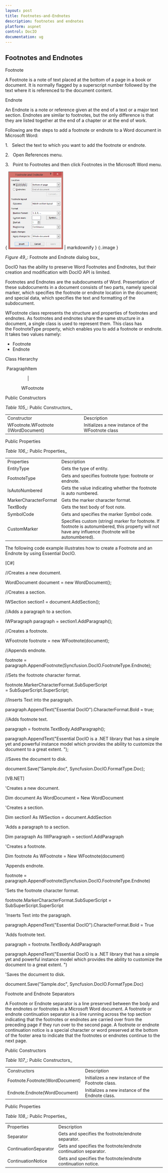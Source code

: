 ```yaml
---
layout: post
title: Footnotes-and-Endnotes
description: footnotes and endnotes
platform: aspnet
control: DocIO
documentation: ug
---
```


## Footnotes and Endnotes

Footnote

A Footnote is a note of text placed at the bottom of a page in a book or document. It is normally flagged by a superscript number followed by the text where it is referenced to the document content.

Endnote

An Endnote is a note or reference given at the end of a text or a major text section. Endnotes are similar to footnotes, but the only difference is that they are listed together at the end of a chapter or at the end of work.

Following are the steps to add a footnote or endnote to a Word document in Microsoft Word:

1.   Select the text to which you want to add the footnote or endnote.

2.   Open References menu.

3.   Point to Footnotes and then click Footnotes in the Microsoft Word menu.

{ ![](Footnotes-and-Endnotes_images/Footnotes-and-Endnotes_img1.png) | markdownify }
{:.image }


_Figure_ _49__: Footnote and Endnote dialog box_



DocIO has the ability to preserve Word Footnotes and Endnotes, but their creation and modification with DocIO API is limited.

Footnotes and Endnotes are the subdocuments of Word. Presentation of these subdocuments in a document consists of two parts, namely special marker, which specifies the footnote or endnote location in the document; and special data, which specifies the text and formatting of the subdocument.

WFootnote class represents the structure and properties of footnotes and endnotes. As footnotes and endnotes share the same structure in a document, a single class is used to represent them. This class has the FootnoteType property, which enables you to add a footnote or endnote. It takes two values namely:

* Footnote
* Endnote

Class Hierarchy

 ParagraphItem

                  |

             WFootnote



Public Constructors

_Table_ _105__: Public Constructors_

<table>
<tr>
<td>
Constructor </td><td>
Description</td></tr>
<tr>
<td>
WFootnote.WFootnote (IWordDocument)</td><td>
Initializes a new instance of the WFootnote class  </td></tr>
</table>


Public Properties

_Table_ _106__: Public Properties_

<table>
<tr>
<td>
Properties</td><td>
Description</td></tr>
<tr>
<td>
EntityType</td><td>
Gets the type of entity.</td></tr>
<tr>
<td>
FootnoteType</td><td>
Gets and specifies footnote type: footnote or endnote. </td></tr>
<tr>
<td>
IsAutoNumbered</td><td>
Gets the value indicating whether the footnote is auto numbered.  </td></tr>
<tr>
<td>
MarkerCharacterFormat</td><td>
Gets the marker character format.  </td></tr>
<tr>
<td>
TextBody</td><td>
Gets the text body of foot note.</td></tr>
<tr>
<td>
SymbolCode</td><td>
Gets and specifies the marker Symbol code.</td></tr>
<tr>
<td>
CustomMarker</td><td>
Specifies custom (string) marker for footnote. If footnote is autonumbered, this property will not have any influence (footnote will be autonumbered).</td></tr>
</table>


The following code example illustrates how to create a Footnote and an Endnote by using Essential DocIO.

[C#]



//Creates a new document.

WordDocument document = new WordDocument();



//Creates a section.

IWSection section1 = document.AddSection();



//Adds a paragraph to a section.

IWParagraph paragraph = section1.AddParagraph();



//Creates a footnote.

WFootnote footnote = new WFootnote(document);



//Appends endnote.

footnote = paragraph.AppendFootnote(Syncfusion.DocIO.FootnoteType.Endnote);



//Sets the footnote character format.

footnote.MarkerCharacterFormat.SubSuperScript = SubSuperScript.SuperScript;



//Inserts Text into the paragraph.

paragraph.AppendText("Essential DocIO").CharacterFormat.Bold = true;



//Adds footnote text.

paragraph = footnote.TextBody.AddParagraph();



paragraph.AppendText("Essential DocIO is a .NET library that has a simple yet and powerful instance model which provides the ability to customize the document to a great extent. ");



//Saves the document to disk.

document.Save("Sample.doc", Syncfusion.DocIO.FormatType.Doc);



[VB.NET]



'Creates a new document.

Dim document As WordDocument = New WordDocument



'Creates a section.

Dim section1 As IWSection = document.AddSection



'Adds a paragraph to a section.

Dim paragraph As IWParagraph = section1.AddParagraph



'Creates a footnote.

Dim footnote As WFootnote = New WFootnote(document)



'Appends endnote.

footnote = paragraph.AppendFootnote(Syncfusion.DocIO.FootnoteType.Endnote)



'Sets the footnote character format.

footnote.MarkerCharacterFormat.SubSuperScript = SubSuperScript.SuperScript



'Inserts Text into the paragraph.

paragraph.AppendText("Essential DocIO").CharacterFormat.Bold = True



'Adds footnote text.

paragraph = footnote.TextBody.AddParagraph

paragraph.AppendText("Essential DocIO is a .NET library that has a simple yet and powerful instance model which provides the ability to customize the document to a great extent. ")



'Saves the document to disk.

document.Save("Sample.doc", Syncfusion.DocIO.FormatType.Doc)



Footnote and Endnote Separators

A Footnote or Endnote separator is a line preserved between the body and the endnotes or footnotes in a Microsoft Word document. A footnote or endnote continuation separator is a line running across the top section indicating that the footnotes or endnotes are carried over from the preceding page if they run over to the second page. A footnote or endnote continuation notice is a special character or word preserved at the bottom of the footer area to indicate that the footnotes or endnotes continue to the next page.

Public Constructors

_Table_ _107__: Public Constructors_

<table>
<tr>
<td>
Constructors</td><td>
Description</td></tr>
<tr>
<td>
Footnote.Footnote(WordDocument)</td><td>
Initializes a new instance of the Footnote class.</td></tr>
<tr>
<td>
Endnote.Endnote(WordDocument)</td><td>
Initializes a new instance of the Endnote class.</td></tr>
</table>


Public Properties 

_Table_ _108__: Public Properties_

<table>
<tr>
<td>
Properties</td><td>
Description</td></tr>
<tr>
<td>
Separator</td><td>
Gets and specifies the footnote/endnote separator.</td></tr>
<tr>
<td>
ContinuationSeparator</td><td>
Gets and specifies the footnote/endnote continuation separator.</td></tr>
<tr>
<td>
ContinuationNotice</td><td>
Gets and specifies the footnote/endnote continuation notice.</td></tr>
</table>


